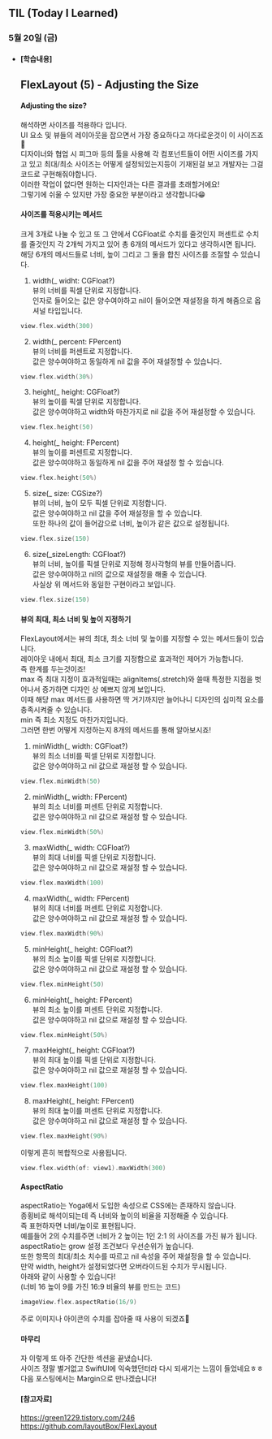 ## TIL (Today I Learned)

### 5월 20일 (금)   

- #### [학습내용]    
  ## FlexLayout (5) - Adjusting the Size    
  
  #### Adjusting the size?   

  해석하면 사이즈를 적용하다 입니다.   
  UI 요소 및 뷰들의 레이아웃을 잡으면서 가장 중요하다고 까다로운것이 이 사이즈죠🥲   
  디자이너와 협업 시 피그마 등의 툴을 사용해 각 컴포넌트들이 어떤 사이즈를 가지고 있고 최대/최소 사이즈는     어떻게 설정되있는지등이 기재된걸 보고 개발자는 그걸 코드로 구현해줘야합니다.   
  이러한 작업이 없다면 원하는 디자인과는 다른 결과를 초래할거에요!    
  그렇기에 쉬울 수 있지만 가장 중요한 부분이라고 생각합니다😁   

  #### 사이즈를 적용시키는 메서드   

  크게 3개로 나눌 수 있고 또 그 안에서 CGFloat로 수치를 줄것인지 퍼센트로 수치를 줄것인지 각 2개씩 가지고 있어 총 6개의 메서드가 있다고 생각하시면 됩니다.    
  해당 6개의 메서드들로 너비, 높이 그리고 그 둘을 합친 사이즈를 조절할 수 있습니다.   

  1. width(_ widht: CGFloat?)   
  뷰의 너비를 픽셀 단위로 지정합니다.   
  인자로 들어오는 값은 양수여야하고 nil이 들어오면 재설정을 하게 해줌으로 옵셔널 타입입니다.   
  ```swift
  view.flex.width(300)
  ```
  2. width(_ percent: FPercent)   
  뷰의 너비를 퍼센트로 지정합니다.    
  값은 양수여야하고 동일하게 nil 값을 주어 재설정할 수 있습니다.   
  ```swift
  view.flex.width(30%)
  ```
  3. height(_ height: CGFloat?)   
  뷰의 높이를 픽셀 단위로 지정합니다.   
  값은 양수여야하고 width와 마찬가지로 nil 값을 주어 재설정할 수 있습니다.   
  ```swift
  view.flex.height(50)
  ```
  4. height(_ height: FPercent)   
  뷰의 높이를 퍼센트로 지정합니다.   
  값은 양수여야하고 동일하게 nil 값을 주어 재설정 할 수 있습니다.    
  ```swift
  view.flex.height(50%)
  ```
  5. size(_ size: CGSize?)   
  뷰의 너비, 높이 모두 픽셀 단위로 지정합니다.   
  값은 양수여야하고 nil 값을 주어 재설정을 할 수 있습니다.   
  또한 하나의 값이 들어감으로 너비, 높이가 같은 값으로 설정됩니다.   
  ```swift
  view.flex.size(150)
  ```
  6. size(_sizeLength: CGFloat?)   
  뷰의 너비, 높이를 픽셀 단위로 지정해 정사각형의 뷰를 만들어줍니다.   
  값은 양수여야하고 nil의 값으로 재설정을 해줄 수 있습니다.   
  사실상 위 메서드와 동일한 구현이라고 보입니다.   
  ```swift
  view.flex.size(150)
  ```

  #### 뷰의 최대, 최소 너비 및 높이 지정하기   

  FlexLayout에서는 뷰의 최대, 최소 너비 및 높이를 지정할 수 있는 메서드들이 있습니다.   
  레이아웃 내에서 최대, 최소 크기를 지정함으로 효과적인 제어가 가능합니다.   
  즉 한계를 두는것이죠!     
  max 즉 최대 지정이 효과적일때는 alignItems(.stretch)와 쓸때 특정한 지점을 벗어나서 증가하면 디자인 상 예쁘지 않게 보입니다.    
  이때 해당 max 메서드를 사용하면 딱 거기까지만 늘어나니 디자인의 심미적 요소를 충족시켜줄 수 있습니다.   
  min 즉 최소 지정도 마찬가지입니다.    
  그러면 한번 어떻게 지정하는지 8개의 메서드를 통해 알아보시죠!   

  1. minWidth(_ width: CGFloat?)   
  뷰의 최소 너비를 픽셀 단위로 지정합니다.   
  값은 양수여야하고 nil 값으로 재설정 할 수 있습니다.   
  ```swift
  view.flex.minWidth(50)
  ```
  2. minWidth(_ width: FPercent)   
  뷰의 최소 너비를 퍼센트 단위로 지정합니다.   
  값은 양수여야하고 nil 값으로 재설정 할 수 있습니다.   
  ```swift
  view.flex.minWidth(50%)
  ```
  3. maxWidth(_ width: CGFloat?)   
  뷰의 최대 너비를 픽셀 단위로 지정합니다.   
  값은 양수여야하고 nil 값으로 재설정 할 수 있습니다.    
  ```swift
  view.flex.maxWidth(100)
  ```
  4. maxWidth(_ width: FPercent)   
  뷰의 최대 너비를 퍼센트 단위로 지정합니다.   
  값은 양수여야하고 nil 값으로 재설정 할 수 있습니다.    
  ```swift
  view.flex.maxWidth(90%)
  ```
  5. minHeight(_ height: CGFloat?)    
  뷰의 최소 높이를 픽셀 단위로 지정합니다.   
  값은 양수여야하고 nil 값으로 재설정 할 수 있습니다.   
  ```swift
  view.flex.minHeight(50)
  ```
  6. minHeight(_ height: FPercent)   
  뷰의 최소 높이를 퍼센트 단위로 지정합니다.   
  값은 양수여야하고 nil 값으로 재설정 할 수 있습니다.    
  ```swift
  view.flex.minHeight(50%)
  ```
  7. maxHeight(_ height: CGFloat?)     
  뷰의 최대 높이를 픽셀 단위로 지정합니다.   
  값은 양수여야하고 nil 값으로 재설정 할 수 있습니다.    
  ```swift
  view.flex.maxHeight(100)
  ```
  8. maxHeight(_ height: FPercent)   
  뷰의 최대 높이를 퍼센트 단위로 지정합니다.   
  값은 양수여야하고 nil 값으로 재설정 할 수 있습니다.   
  ```swift
  view.flex.maxHeight(90%)
  ```
  
  이렇게 흔히 복합적으로 사용됩니다.    
  ```swift
  view.flex.width(of: view1).maxWidth(300)
  ```

  #### AspectRatio   

  aspectRatio는 Yoga에서 도입한 속성으로 CSS에는 존재하지 않습니다.   
  종횡비로 해석이되는데 즉 너비와 높이의 비율을 지정해줄 수 있습니다.    
  즉 표현하자면 너비/높이로 표현됩니다.   
  예를들어 2의 수치를주면 너비가 2 높이는 1인 2:1 의 사이즈를 가진 뷰가 됩니다.   
  aspectRatio는 grow 설정 조건보다 우선순위가 높습니다.    
  또한 항목의 최대/최소 치수를 따르고 nil 속성을 주어 재설정을 할 수 있습니다.   
  만약 width, height가 설정되었다면 오버라이드된 수치가 무시됩니다.    
  아래와 같이 사용할 수 있습니다!   
  (너비 16 높이 9를 가진 16:9 비율의 뷰를 만드는 코드)   
  ```swift
  imageView.flex.aspectRatio(16/9)  
  ```
  주로 이미지나 아이콘의 수치를 잡아줄 때 사용이 되겠죠🙌   

  #### 마무리   

  자 이렇게 또 아주 간단한 섹션을 끝냈습니다.    
  사이즈 정말 별거없고 SwiftUI에 익숙했던터라 다시 되새기는 느낌이 들었네요ㅎㅎ   
  다음 포스팅에서는 Margin으로 만나겠습니다!   

  #### [참고자료]    
  https://green1229.tistory.com/246   
  https://github.com/layoutBox/FlexLayout    